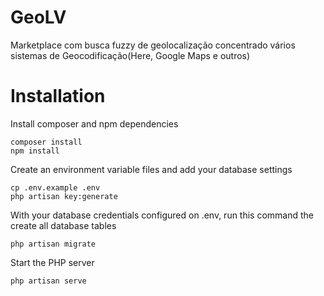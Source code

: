 # GeoLV
Marketplace com busca fuzzy de geolocalização concentrado vários sistemas de Geocodificação(Here, Google Maps e outros)

# Installation

Install composer and npm dependencies
```
composer install
npm install
```
Create an environment variable files and add your database settings
```
cp .env.example .env
php artisan key:generate
```

With your database credentials configured on .env, run this command the create all database tables
```
php artisan migrate
```

Start the PHP server
```
php artisan serve
```

